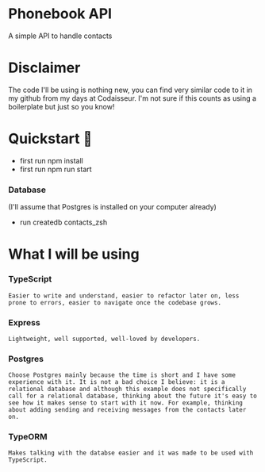 # Phonebook API <br>

A simple API to handle contacts

# Disclaimer

  The code I'll be using is nothing new, you can find very similar code to it in my github from my days at Codaisseur. I'm not sure if this counts as using a boilerplate but just so you know! 

# Quickstart 🚀

* first run npm install <br>
* first run npm run start <br>

### Database 
(I'll assume that Postgres is installed on your computer already) <br>
* run createdb contacts_zsh <br>
    
# What I will be using 

  ### TypeScript
    Easier to write and understand, easier to refactor later on, less prone to errors, easier to navigate once the codebase grows.
    
  ### Express
    Lightweight, well supported, well-loved by developers.
  
  ### Postgres
    Choose Postgres mainly because the time is short and I have some experience with it. It is not a bad choice I believe: it is a relational database and although this example does not specifically call for a relational database, thinking about the future it's easy to see how it makes sense to start with it now. For example, thinking about adding sending and receiving messages from the contacts later on.
    
  ### TypeORM
    Makes talking with the databse easier and it was made to be used with TypeScript.